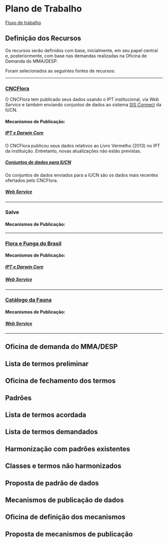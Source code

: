 # Plano de Trabalho

[Fluxo de trabalho](fluxograma.md)

## Definição dos Recursos

Os recursos serão definidos com base, inicialmente, em seu papel central e, posteriormente, com base nas demandas realizadas na Oficina de Demanda do MMA/DESP.

Foram selecionados as seguintes fontes de recursos:

---

### [CNCFlora](http://cncflora.jbrj.gov.br)

O CNCFlora tem publicado seus dados usando o IPT institucional, via _Web Service_ e também enviando conjuntos de dados ao sistema [SIS Connect](https://connect.iucnredlist.org) da IUCN.

#### Mecanismos de Publicação:

##### [IPT e Darwin Core](http://ipt.jbrj.gov.br/jbrj/resource?r=redlist\_2013\_taxons)

O CNCFlora publicou seus dados relativos ao Livro Vermelho (2013) no IPT da instituição. Entretanto, novas atualizações não estão previstas.

##### [Conjuntos de dados para IUCN](https://drive.google.com/file/d/1idSHoHEM51Qxu3CY10ke10lrJ7wnYU8o/view?usp=sharing)

Os conjuntos de dados enviados para a IUCN são os dados mais recentes ofertados pelo CNCFlora.

##### [_Web Service_](http://cncflora.jbrj.gov.br/services/index.html)

---

### Salve

#### Mecanismos de Publicação:

---

### [Flora e Funga do Brasil](http://floradobrasil.jbrj.gov.br/reflora/listaBrasil/PrincipalUC/PrincipalUC.do)

#### Mecanismos de Publicação:

##### [IPT e Darwin Core](http://ipt.jbrj.gov.br/jbrj/resource?r=lista\_especies\_flora\_brasil)

##### [_Web Service_](https://servicos.jbrj.gov.br/v2/flora/)

---

### [Catálogo da Fauna](http://fauna.jbrj.gov.br/fauna/listaBrasil/ConsultaPublicaUC/ConsultaPublicaUC.do)

#### Mecanismos de Publicação:

##### [_Web Service_](https://drive.google.com/file/d/1Vy2\_-xTOF3JC992dlivp9oQYTCKLzVXe/view?usp=sharing)

---

## Oficina de demanda do MMA/DESP

## Lista de termos preliminar

## Oficina de fechamento dos termos

## Padrões

## Lista de termos acordada

## Lista de termos demandados

## Harmonização com padrões existentes

## Classes e termos não harmonizados

## Proposta de padrão de dados

## Mecanismos de publicação de dados

## Oficina de definição dos mecanismos

## Proposta de mecanismos de publicação
